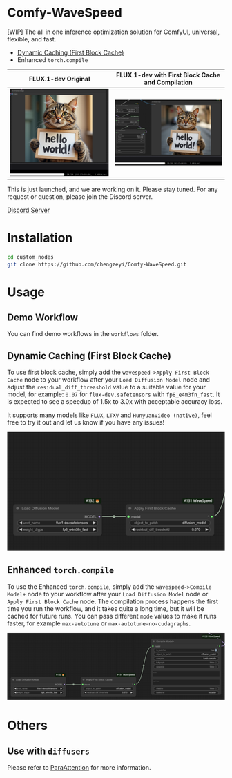 # Comfy-WaveSpeed

[WIP] The all in one inference optimization solution for ComfyUl, universal, flexible, and fast.

- [Dynamic Caching (First Block Cache)](https://github.com/chengzeyi/ParaAttention?tab=readme-ov-file#first-block-cache-our-dynamic-caching)
- Enhanced `torch.compile`

| FLUX.1-dev Original | FLUX.1-dev with First Block Cache and Compilation |
| - | - |
| ![FLUX.1-dev Original](./assets/flux_original.png) | ![FLUX.1-dev with First Block Cache and Compilation](./assets/flux_optimized.png) |

This is just launched, and we are working on it. Please stay tuned.
For any request or question, please join the Discord server.

[Discord Server](https://discord.gg/hkvUqGVQ)

# Installation

```bash
cd custom_nodes
git clone https://github.com/chengzeyi/Comfy-WaveSpeed.git
```

# Usage

## Demo Workflow

You can find demo workflows in the `workflows` folder.

## Dynamic Caching (First Block Cache)

To use first block cache, simply add the `wavespeed->Apply First Block Cache` node to your workflow after your `Load Diffusion Model` node and adjust the `residual_diff_threashold` value to a suitable value for your model, for example: `0.07` for `flux-dev.safetensors` with `fp8_e4m3fn_fast`.
It is expected to see a speedup of 1.5x to 3.0x with acceptable accuracy loss.

It supports many models like `FLUX`, `LTXV` and `HunyuanVideo (native)`, feel free to try it out and let us know if you have any issues!

![Usage of First Block Cache](./assets/usage_fbcache.png)

## Enhanced `torch.compile`

To use the Enhanced `torch.compile`, simply add the `wavespeed->Compile Model+` node to your workflow after your `Load Diffusion Model` node or `Apply First Block Cache` node.
The compilation process happens the first time you run the workflow, and it takes quite a long time, but it will be cached for future runs.
You can pass different `mode` values to make it runs faster, for example `max-autotune` or `max-autotune-no-cudagraphs`.

![Usage of Enhanced `torch.compile`](./assets/usage_compile.png)

# Others

## Use with `diffusers`

Please refer to [ParaAttention](https://github.com/chengzeyi/ParaAttention) for more information.
